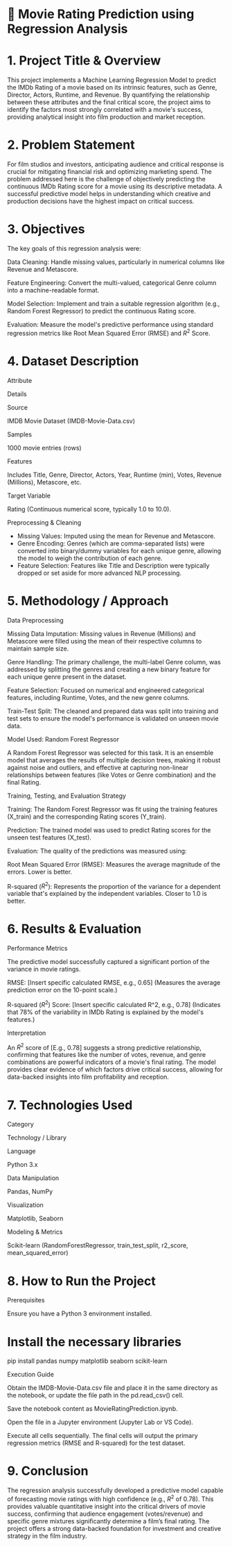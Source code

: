 # 🧾 Movie Rating Prediction using Regression Analysis

# 1. Project Title & Overview

This project implements a Machine Learning Regression Model to predict the IMDb Rating of a movie based on its intrinsic features, such as Genre, Director, Actors, Runtime, and Revenue. By quantifying the relationship between these attributes and the final critical score, the project aims to identify the factors most strongly correlated with a movie's success, providing analytical insight into film production and market reception.

# 2. Problem Statement

For film studios and investors, anticipating audience and critical response is crucial for mitigating financial risk and optimizing marketing spend. The problem addressed here is the challenge of objectively predicting the continuous IMDb Rating score for a movie using its descriptive metadata. A successful predictive model helps in understanding which creative and production decisions have the highest impact on critical success.

# 3. Objectives

The key goals of this regression analysis were:

Data Cleaning: Handle missing values, particularly in numerical columns like Revenue and Metascore.

Feature Engineering: Convert the multi-valued, categorical Genre column into a machine-readable format.

Model Selection: Implement and train a suitable regression algorithm (e.g., Random Forest Regressor) to predict the continuous Rating score.

Evaluation: Measure the model's predictive performance using standard regression metrics like Root Mean Squared Error (RMSE) and $R^2$ Score.

# 4. Dataset Description

Attribute

Details

Source

IMDB Movie Dataset (IMDB-Movie-Data.csv)

Samples

1000 movie entries (rows)

Features

Includes Title, Genre, Director, Actors, Year, Runtime (min), Votes, Revenue (Millions), Metascore, etc.

Target Variable

Rating (Continuous numerical score, typically 1.0 to 10.0).

Preprocessing & Cleaning

<ul><li>Missing Values: Imputed using the mean for Revenue and Metascore.</li><li>Genre Encoding: Genres (which are comma-separated lists) were converted into binary/dummy variables for each unique genre, allowing the model to weigh the contribution of each genre.</li><li>Feature Selection: Features like Title and Description were typically dropped or set aside for more advanced NLP processing.</li></ul>

# 5. Methodology / Approach

Data Preprocessing

Missing Data Imputation: Missing values in Revenue (Millions) and Metascore were filled using the mean of their respective columns to maintain sample size.

Genre Handling: The primary challenge, the multi-label Genre column, was addressed by splitting the genres and creating a new binary feature for each unique genre present in the dataset.

Feature Selection: Focused on numerical and engineered categorical features, including Runtime, Votes, and the new genre columns.

Train-Test Split: The cleaned and prepared data was split into training and test sets to ensure the model's performance is validated on unseen movie data.

Model Used: Random Forest Regressor

A Random Forest Regressor was selected for this task. It is an ensemble model that averages the results of multiple decision trees, making it robust against noise and outliers, and effective at capturing non-linear relationships between features (like Votes or Genre combination) and the final Rating.

Training, Testing, and Evaluation Strategy

Training: The Random Forest Regressor was fit using the training features (X_train) and the corresponding Rating scores (Y_train).

Prediction: The trained model was used to predict Rating scores for the unseen test features (X_test).

Evaluation: The quality of the predictions was measured using:

Root Mean Squared Error (RMSE): Measures the average magnitude of the errors. Lower is better.

R-squared ($R^2$): Represents the proportion of the variance for a dependent variable that's explained by the independent variables. Closer to 1.0 is better.

# 6. Results & Evaluation

Performance Metrics

The predictive model successfully captured a significant portion of the variance in movie ratings.

RMSE: [Insert specific calculated RMSE, e.g., 0.65] (Measures the average prediction error on the 10-point scale.)

R-squared ($R^2$) Score: [Insert specific calculated R^2, e.g., 0.78] (Indicates that 78% of the variability in IMDb Rating is explained by the model's features.)

Interpretation

An $R^2$ score of [E.g., 0.78] suggests a strong predictive relationship, confirming that features like the number of votes, revenue, and genre combinations are powerful indicators of a movie's final rating. The model provides clear evidence of which factors drive critical success, allowing for data-backed insights into film profitability and reception.

# 7. Technologies Used

Category

Technology / Library

Language

Python 3.x

Data Manipulation

Pandas, NumPy

Visualization

Matplotlib, Seaborn

Modeling & Metrics

Scikit-learn (RandomForestRegressor, train_test_split, r2_score, mean_squared_error)

# 8. How to Run the Project

Prerequisites

Ensure you have a Python 3 environment installed.

# Install the necessary libraries
pip install pandas numpy matplotlib seaborn scikit-learn


Execution Guide

Obtain the IMDB-Movie-Data.csv file and place it in the same directory as the notebook, or update the file path in the pd.read_csv() cell.

Save the notebook content as MovieRatingPrediction.ipynb.

Open the file in a Jupyter environment (Jupyter Lab or VS Code).

Execute all cells sequentially. The final cells will output the primary regression metrics (RMSE and R-squared) for the test dataset.

# 9. Conclusion

The regression analysis successfully developed a predictive model capable of forecasting movie ratings with high confidence (e.g., $R^2$ of 0.78). This provides valuable quantitative insight into the critical drivers of movie success, confirming that audience engagement (votes/revenue) and specific genre mixtures significantly determine a film’s final rating. The project offers a strong data-backed foundation for investment and creative strategy in the film industry.
